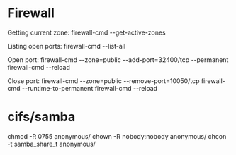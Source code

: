 Firewall
========
Getting current zone:
firewall-cmd --get-active-zones

Listing open ports:
firewall-cmd --list-all

Open port:
firewall-cmd --zone=public --add-port=32400/tcp --permanent
firewall-cmd --reload

Close port:
firewall-cmd --zone=public --remove-port=10050/tcp
firewall-cmd --runtime-to-permanent 
firewall-cmd --reload

cifs/samba
==========
chmod -R 0755 anonymous/
chown -R nobody:nobody anonymous/
chcon -t samba_share_t anonymous/
